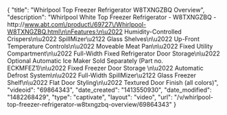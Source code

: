 {
    "title": "Whirlpool Top Freezer Refrigerator W8TXNGZBQ Overview",
    "description": "Whirlpool White Top Freezer Refrigerator - W8TXNGZBQ - http:\/\/www.abt.com\/product\/69727\/Whirlpool-W8TXNGZBQ.html\n\nFeatures:\n\u2022 Humidity-Controlled Crispers\n\u2022 SpillMizer\u2122 Glass Shelves\n\u2022 Up-Front Temperature Controls\n\u2022 Moveable Meat Pan\n\u2022 Fixed Utility Compartment\n\u2022 Full-Width Fixed Refrigerator Door Storage\n\u2022 Optional Automatic Ice Maker Sold Separately (Part no. ECKMFEZ1)\n\u2022 Fixed Freezer Door Storage \n\u2022 Automatic Defrost System\n\u2022 Full-Width SpillMizer\u2122 Glass Freezer Shelf\n\u2022 Flat Door Styling\n\u2022 Textured Door Finish (all colors)",
    "videoid": "69864343",
    "date_created": "1413550930",
    "date_modified": "1482268429",
    "type": "captivate",
    "layout": "video",
    "url": "\/v\/whirlpool-top-freezer-refrigerator-w8txngzbq-overview\/69864343"
}